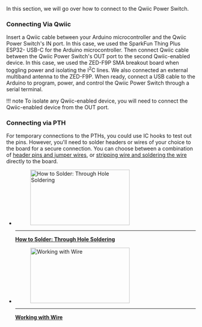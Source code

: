 In this section, we will go over how to connect to the Qwiic Power Switch.


### Connecting Via Qwiic

Insert a Qwiic cable between your Arduino microcontroller and the Qwiic Power Switch&apos;s IN port. In this case, we used the SparkFun Thing Plus ESP32- USB-C for the Arduino microcontroller. Then connect Qwiic cable between the Qwiic Power Switch's OUT port to the second Qwiic-enabled device. In this case, we used the ZED-F9P SMA breakout board when toggling power and isolating the I<sup>2</sup>C lines. We also connected an external multiband antenna to the ZED-F9P. When ready, connect a USB cable to the Arduino to program, power, and control the Qwiic Power Switch through a serial terminal.

!!! note
    To isolate any Qwiic-enabled device, you will need to connect the Qwiic-enabled device from the OUT port.



### Connecting via PTH

For temporary connections to the PTHs, you could use IC hooks to test out the pins. However, you'll need to solder headers or wires of your choice to the board for a secure connection. You can choose between a combination of [header pins and jumper wires](https://learn.sparkfun.com/tutorials/how-to-solder-through-hole-soldering/all), or [stripping wire and soldering the wire](https://learn.sparkfun.com/tutorials/working-with-wire/all) directly to the board.

<div class="grid cards col-2" markdown>

-   <a href="https://learn.sparkfun.com/tutorials/how-to-solder-through-hole-soldering/all">
      <figure markdown>
        <img src="https://cdn.sparkfun.com/assets/learn_tutorials/5/Soldering_Action-01.jpg"style="width:264px; height:148px; object-fit:contain;" alt="How to Solder: Through Hole Soldering">
      </figure>
    </a>

    ---

    <a href="https://learn.sparkfun.com/tutorials/how-to-solder-through-hole-soldering/all">
      <b>How to Solder: Through Hole Soldering</b>
    </a>
<!-- ----------WHITE SPACE BETWEEN GRID CARDS---------- -->

-   <a href="https://learn.sparkfun.com/tutorials/working-with-wire/all">
      <figure markdown>
        <img src="https://cdn.sparkfun.com/assets/0/5/0/0/f/5138de3cce395fbb1b000002.JPG" style="width:264px; height:148px; object-fit:contain;" alt="Working with Wire">
      </figure>
    </a>

    ---

    <a href="https://learn.sparkfun.com/tutorials/working-with-wire/all">
      <b>Working with Wire</b>
    </a>
<!-- ----------WHITE SPACE BETWEEN GRID CARDS---------- -->
</div>
